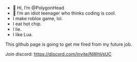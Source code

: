 - 👋 Hi, I’m @PolygonHead
- 👀 I’m an idiot teenager who thinks coding is cool.
- I make roblox game, lol.
- I eat hot chip.
- I lie.
- I like Lua.

This github page is going to get me fired from my future job.

Join discord: https://discord.com/invite/NWhVsUC

